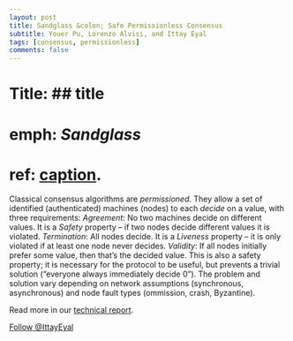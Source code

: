 ```yaml
---
layout: post
title: Sandglass &colon; Safe Permissionless Consensus 
subtitle: Youer Pu, Lorenzo Alvisi, and Ittay Eyal
tags: [consensus, permissionless] 
comments: false
---
```


# Title: ## title
# emph: _Sandglass_ 
# ref: [caption](#title). 

Classical consensus algorithms are _permissioned_. They allow a set of identified (authenticated) machines (nodes) to each _decide_ on a value, with three requirements: 
_Agreement_: No two machines decide on different values. It is a _Safety_ property – if two nodes decide different values it is violated. 
_Termination_: All nodes decide. It is a _Liveness_ property – it is only violated if at least one node never decides. 
_Validity_: If all nodes initially prefer some value, then that’s the decided value. This is also a safety property; it is necessary for the protocol to be useful, but prevents a trivial solution (“everyone always immediately decide 0”). 
The problem and solution vary depending on network assumptions (synchronous, asynchronous) and node fault types (ommission, crash, Byzantine). 

Read more in our [technical report](https://eprint.iacr.org/2022/XXX). 

<a href="https://twitter.com/IttayEyal" class="twitter-follow-button" data-show-count="false">Follow @IttayEyal</a><script async src="https://platform.twitter.com/widgets.js" charset="utf-8"></script>
